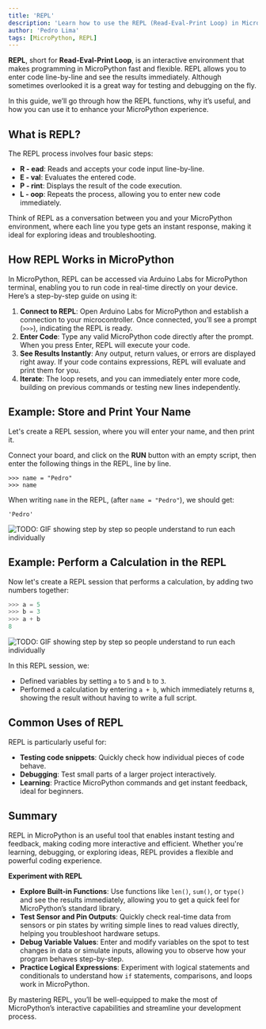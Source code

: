 ```yaml
---
title: 'REPL'
description: 'Learn how to use the REPL (Read-Eval-Print Loop) in MicroPython.'
author: 'Pedro Lima'
tags: [MicroPython, REPL]
---
```


**REPL**, short for **Read-Eval-Print Loop**, is an interactive environment that makes programming in MicroPython fast and flexible. REPL allows you to enter code line-by-line and see the results immediately. Although sometimes overlooked it is a great way for testing and debugging on the fly.

In this guide, we’ll go through how the REPL functions, why it’s useful, and how you can use it to enhance your MicroPython experience.

## What is REPL?

The REPL process involves four basic steps:

- **R - ead**: Reads and accepts your code input line-by-line.
- **E - val**: Evaluates the entered code.
- **P - rint**: Displays the result of the code execution.
- **L - oop**: Repeats the process, allowing you to enter new code immediately.

Think of REPL as a conversation between you and your MicroPython environment, where each line you type gets an instant response, making it ideal for exploring ideas and troubleshooting.

## How REPL Works in MicroPython

In MicroPython, REPL can be accessed via Arduino Labs for MicroPython terminal, enabling you to run code in real-time directly on your device. Here’s a step-by-step guide on using it:

1. **Connect to REPL**: Open Arduino Labs for MicroPython and establish a connection to your microcontroller. Once connected, you’ll see a prompt (`>>>`), indicating the REPL is ready.
2. **Enter Code**: Type any valid MicroPython code directly after the prompt. When you press Enter, REPL will execute your code.
3. **See Results Instantly**: Any output, return values, or errors are displayed right away. If your code contains expressions, REPL will evaluate and print them for you.
4. **Iterate**: The loop resets, and you can immediately enter more code, building on previous commands or testing new lines independently.

## Example: Store and Print Your Name

Let's create a REPL session, where you will enter your name, and then print it.

Connect your board, and click on the **RUN** button with an empty script, then enter the following things in the REPL, line by line.

```
>>> name = "Pedro"
>>> name
```

When writing `name` in the REPL, (after `name = "Pedro"`), we should get:

```
'Pedro'
```

![TODO: GIF showing step by step so people understand to run each individually]()

## Example: Perform a Calculation in the REPL

Now let's create a REPL session that performs a calculation, by adding two numbers together:

```python
>>> a = 5
>>> b = 3
>>> a + b
8
```

![TODO: GIF showing step by step so people understand to run each individually]()

In this REPL session, we:

- Defined variables by setting `a` to `5` and `b` to `3`.
- Performed a calculation by entering `a + b`, which immediately returns `8`, showing the result without having to write a full script.

## Common Uses of REPL

REPL is particularly useful for:

- **Testing code snippets**: Quickly check how individual pieces of code behave.
- **Debugging**: Test small parts of a larger project interactively.
- **Learning**: Practice MicroPython commands and get instant feedback, ideal for beginners.

## Summary

REPL in MicroPython is an useful tool that enables instant testing and feedback, making coding more interactive and efficient. Whether you're learning, debugging, or exploring ideas, REPL provides a flexible and powerful coding experience.

**Experiment with REPL**

- **Explore Built-in Functions**: Use functions like `len()`, `sum()`, or `type()` and see the results immediately, allowing you to get a quick feel for MicroPython’s standard library.
- **Test Sensor and Pin Outputs**: Quickly check real-time data from sensors or pin states by writing simple lines to read values directly, helping you troubleshoot hardware setups.
- **Debug Variable Values**: Enter and modify variables on the spot to test changes in data or simulate inputs, allowing you to observe how your program behaves step-by-step.
- **Practice Logical Expressions**: Experiment with logical statements and conditionals to understand how `if` statements, comparisons, and loops work in MicroPython.

By mastering REPL, you’ll be well-equipped to make the most of MicroPython’s interactive capabilities and streamline your development process.